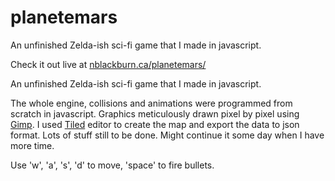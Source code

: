 # planetemars
An unfinished Zelda-ish sci-fi game that I made in javascript.

Check it out live at <a href="http://nblackburn.ca/planetemars/">nblackburn.ca/planetemars/</a>

An unfinished Zelda-ish sci-fi game that I made in javascript.

The whole engine, collisions and animations were programmed from scratch in javascript. Graphics meticulously drawn pixel by pixel using <a href="https://www.gimp.org/">Gimp</a>. I used <a href="http://www.mapeditor.org/">Tiled</a> editor to create the map and export the data to json format. Lots of stuff still to be done. Might continue it some day when I have more time.

Use 'w', 'a', 's', 'd' to move, 'space' to fire bullets.

